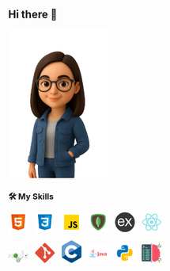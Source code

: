## Hi there 👋
<img src="character.png" width="200" alt="Character Image" />

### 🛠️ My Skills

<p align="left">
  <img src="html.svg" alt="HTML" width="40" style="margin-right:10px;" />
  <img src="css.svg" alt="CSS" width="40" style="margin-right:10px;" />
  <img src="javascript.svg" alt="JavaScript" width="40" style="margin-right:10px;" />
  <img src="mongodb.svg" alt="MongoDB" width="40" style="margin-right:10px;" />
  <img src="expjs.png" alt="Express.js" width="40" style="margin-right:10px;" />
  <img src="react-js.svg" alt="react" width="40" style="margin-right:10px;" />
</p>
<p align="left">
  <img src="nodejs.png" alt="Node.js" width="40" style="margin-right:10px;" />
  <img src="git.png" alt="Git" width="40" style="margin-right:10px;" />
  <img src="c.png" alt="C" width="40" style="margin-right:10px;" />
  <img src="java.png" alt="Java" width="40" style="margin-right:10px;" />
  <img src="python.svg" alt="Python" width="40" style="margin-right:10px;" />
  <img src="ml.png" alt="Machine Learning" width="40" style="margin-right:10px;" /> 
</p>
